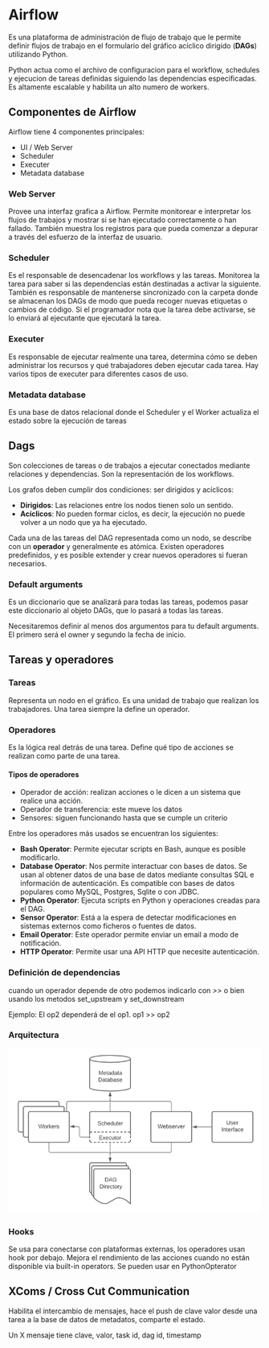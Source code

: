 # Airflow

Es una plataforma de administración de flujo de trabajo que le permite definir flujos de trabajo en el formulario del gráfico acíclico dirigido (**DAGs**) utilizando Python.

Python actua como el archivo de configuracion para el workflow, schedules y ejecucion de tareas definidas siguiendo las dependencias especificadas. Es altamente escalable y habilita un alto numero de workers.

## Componentes de Airflow

Airflow tiene 4 componentes principales: 

- UI / Web Server
- Scheduler
- Executer
- Metadata database

### Web Server

Provee una interfaz grafica a Airflow. Permite monitorear e interpretar los flujos de trabajos y mostrar si se han ejecutado correctamente o han fallado. También muestra los registros para que pueda comenzar a depurar a través del esfuerzo de la interfaz de usuario.

### Scheduler

Es el responsable de desencadenar los workflows y las tareas. Monitorea la tarea para saber si las dependencias están destinadas a activar la siguiente. También es responsable de mantenerse sincronizado con la carpeta donde se almacenan los DAGs de modo que pueda recoger nuevas etiquetas o cambios de código. Si el programador nota que la tarea debe activarse, se lo enviará al ejecutante que ejecutará la tarea.

### Executer

Es responsable de ejecutar realmente una tarea, determina cómo se deben administrar los recursos y qué trabajadores deben ejecutar cada tarea. Hay varios tipos de executer para diferentes casos de uso.

### Metadata database

Es una base de datos relacional donde el Scheduler y el Worker actualiza el estado sobre la ejecución de tareas

## Dags

Son colecciones de tareas o de trabajos a ejecutar conectados mediante relaciones y dependencias. Son la representación de los workflows.

Los grafos deben cumplir dos condiciones: ser dirigidos y acíclicos:

- **Dirigidos**: Las relaciones entre los nodos tienen solo un sentido.
- **Acíclicos**: No pueden formar ciclos, es decir, la ejecución no puede volver a un nodo que ya ha ejecutado.

Cada una de las tareas del DAG representada como un nodo, se describe con un **operador** y generalmente es atómica. Existen operadores predefinidos, y es posible extender y crear nuevos operadores si fueran necesarios.

### Default arguments

Es un diccionario que se analizará para todas las tareas, podemos pasar este diccionario al objeto DAGs, que lo pasará a todas las tareas.

Necesitaremos definir al menos dos argumentos para tu default arguments. El primero será el owner  y segundo la fecha de inicio.

## Tareas y operadores

### Tareas 

Representa un nodo en el gráfico. Es una unidad de trabajo que realizan los trabajadores. Una tarea siempre la define un operador.

### Operadores

Es la lógica real detrás de una tarea. Define qué tipo de acciones se realizan como parte de una tarea.

#### Tipos de operadores

- Operador de acción: realizan acciones o le dicen a un sistema que realice una acción.
- Operador de transferencia: este mueve los datos
- Sensores: siguen funcionando hasta que se cumple un criterio



Entre los operadores más usados se encuentran los siguientes:

- **Bash Operator**: Permite ejecutar scripts en Bash, aunque es posible modificarlo.
- **Database Operator**: Nos permite interactuar con bases de datos. Se usan al obtener datos de una base de datos mediante consultas SQL e información de autenticación. Es compatible con bases de datos populares como MySQL, Postgres, Sqlite o con JDBC.
- **Python Operator**: Ejecuta scripts en Python y operaciones creadas para el DAG.
- **Sensor Operator**: Está a la espera de detectar modificaciones en sistemas externos como ficheros o fuentes de datos.
- **Email Operator**: Este operador permite enviar un email a modo de notificación.
- **HTTP Operator**: Permite usar una API HTTP que necesite autenticación.

###  Definición de dependencias

cuando un operador depende de otro podemos indicarlo con *>>* o bien usando los metodos set_upstream y set_downstream

Ejemplo: El op2 dependerá de el op1. op1 >> op2 

### Arquitectura

![](assets/images/arch-diag-basic.png)

### Hooks

Se usa para conectarse con plataformas externas, los operadores usan hook por debajo. Mejora el rendimiento de las acciones cuando no están disponible via built-in operators. Se pueden usar en PythonOpterator

## XComs / Cross Cut Communication

Habilita el intercambio de mensajes, hace el push de clave valor desde una tarea a la base de datos de metadatos, comparte el estado.

Un X mensaje tiene clave, valor, task id, dag id, timestamp

